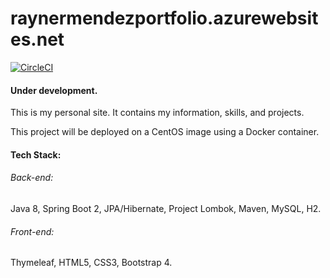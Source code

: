 # raynermendezportfolio.azurewebsites.net

[![CircleCI](https://circleci.com/gh/RaynerMDZ/Portfolio.svg?style=svg&circle-token=5bf425629230c896eadd85be32901cd2fe487304)](https://circleci.com/gh/RaynerMDZ/Portfolio)

#### Under development.

This is my personal site. It contains my information, skills, and projects.

This project will be deployed on a CentOS image using a Docker container.

#### Tech Stack:
###### Back-end:
Java 8, Spring Boot 2, JPA/Hibernate, Project Lombok, Maven, MySQL, H2.
###### Front-end:
Thymeleaf, HTML5, CSS3, Bootstrap 4.



